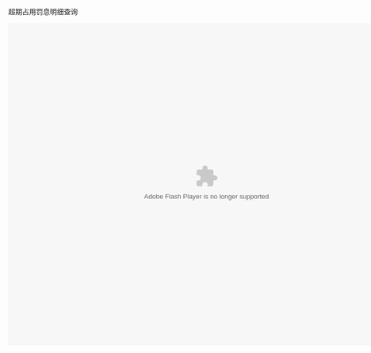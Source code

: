 超期占用罚息明细查询

<embed src="http://resource.3cwdb.com/kailong-donghua/V400300201106010200.swf" width="800" height="650"  pluginspage="http://www.macromedia.com/go/getflashplayer" 
type="application/x-shockwave-flash" ></embed>

